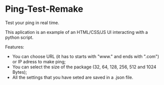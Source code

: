 # Ping-Test-Remake
Test your ping in real time.

This aplication is an example of an HTML/CSS/JS UI interacting with a python script.

Features:                                                                                                                                             
 - You can choose URL (it has to starts with "www." and ends with ".com") or IP adress to make ping;                                                    
 - You can select the size of the package (32, 64, 128, 256, 512 and 1024 Bytes);                                                                       
 - All the settings that you have seted are saved in a .json file.
   
